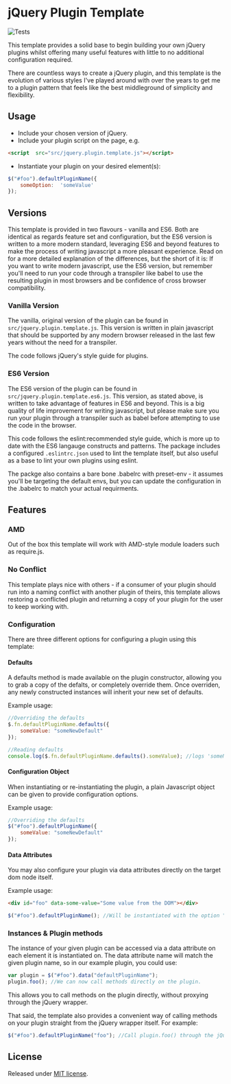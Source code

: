 # jQuery Plugin Template

![Tests](https://github.com/robinmalburn/jquery-plugin-template/actions/workflows/tests.yml/badge.svg?branch=master&event=push)

This template provides a solid base to begin building your own jQuery plugins
whilst offering many useful features with little to no additional configuration
required.

There are countless ways to create a jQuery plugin, and this template is the
evolution of various styles I've played around with over the years to get me to
a plugin pattern that feels like the best middleground of simplicity and
flexibility.  

## Usage

- Include your chosen version of jQuery.
- Include your plugin script on the page, e.g.
```html
<script  src="src/jquery.plugin.template.js"></script>
```
- Instantiate your plugin on your desired element(s):
```javascript
$("#foo").defaultPluginName({
    someOption:  'someValue'
});
```

## Versions

This template is provided in two flavours - vanilla and ES6.  Both are identical as regards feature set and configuration, but the ES6 version is written to a more modern standard, leveraging ES6 and beyond features to make the process of writing javascript a more pleasant experience.  Read on for a more detailed explanation of the differences, but the short of it is:  If you want to write modern javascript, use the ES6 version, but remember you'll need to run your code through a transpiler like babel to use the resulting plugin in most browsers and be confidence of cross browser compatibility.

### Vanilla Version

The vanilla, original version of the plugin can be found in `src/jquery.plugin.template.js`.  This version is written in plain javascript that should be supported by any modern browser released in the last few years without the need for a transpiler.

The code follows jQuery's style guide for plugins.

### ES6 Version

The ES6 version of the plugin can be found in `src/jquery.plugin.template.es6.js`.  This version, as stated above, is written to take advantage of features in ES6 and beyond.  This is a big quality of life improvement for writing javascript, but please make sure you run your plugin through a transpiler such as babel before attempting to use the code in the browser.

This code follows the eslint:recommended style guide, which is more up to date with the ES6 langauge constructs and patterns.  The package includes a configured `.eslintrc.json` used to lint the template itself, but also useful as a base to lint your own plugins using eslint.

The packge also contains a bare bone .babelrc with preset-env - it assumes you'll be targeting the default envs, but you can update the configuration in the .babelrc to match your actual requirments.

## Features

### AMD

Out of the box this template will work with AMD-style module loaders such as
require.js.

### No Conflict

This template plays nice with others - if a consumer of your plugin should run
into a naming conflict with another plugin of theirs, this template allows
restoring a conflicted plugin and returning a copy of your plugin for the user
to keep working with.

### Configuration

There are three different options for configuring a plugin using this template:

#### Defaults

A defaults method is made available on the plugin constructor, allowing you to
grab a copy of the defalts, or completely override them.  Once overriden, any
newly constructed instances will inherit your new set of defaults.

Example usage:

```javascript
//Overriding the defaults
$.fn.defaultPluginName.defaults({
    someValue: "someNewDefault"
});

//Reading defaults
console.log($.fn.defaultPluginName.defaults().someValue); //logs 'someNewDefault'
```

#### Configuration Object

When instantiating or re-instantiating the plugin, a plain Javascript object can
be given to provide configuration options.

Example usage:

```javascript
//Overriding the defaults
$("#foo").defaultPluginName({
    someValue: "someNewDefault"
});
```

#### Data Attributes

You may also configure your plugin via data attributes directly on the target
dom node itself.

Example usage:

```html
<div id="foo" data-some-value="Some value from the DOM"></div>
```

```javascript
$("#foo").defaultPluginName(); //Will be instantiated with the option "someValue" set to the above text.
```

### Instances & Plugin methods

The instance of your given plugin can be accessed via a data attribute on each
element it is instantiated on.  The data attribute name will match the given
plugin name, so in our example plugin, you could use:

```javascript
var plugin = $("#foo").data("defaultPluginName");
plugin.foo(); //We can now call methods directly on the plugin.
```

This allows you to call methods on the plugin directly, without proxying through
the jQuery wrapper.

That said, the template also provides a convenient way of calling methods on
your plugin straight from the jQuery wrapper itself.  For example:

```javascript
$("#foo").defaultPluginName("foo"); //Call plugin.foo() through the jQuery wrapper.
```

## License

Released under [MIT license](https://github.com/robinmalburn/jquery-plugin-template/blob/master/LICENSE).
